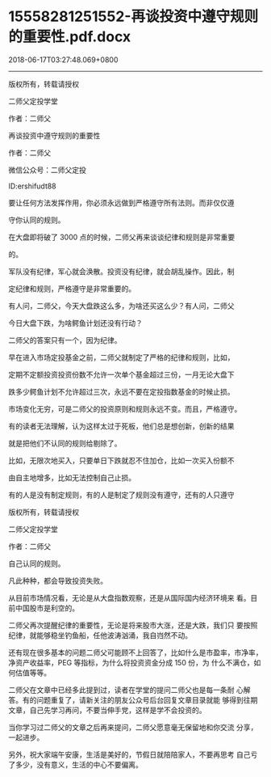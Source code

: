 # 15558281251552-再谈投资中遵守规则的重要性.pdf.docx

2018-06-17T03:27:48.069+0800

----

版权所有，转载请授权

二师父定投学堂

作者：二师父

再谈投资中遵守规则的重要性 

作者：二师父 

微信公众号：二师父定投 

ID:ershifudt88 

要让任何方法发挥作用，你必须永远做到严格遵守所有法则。而非仅仅遵

守你认同的规则。 

在大盘即将破了 3000 点的时候，二师父再来谈谈纪律和规则是非常重要

的。 

军队没有纪律，军心就会涣散。投资没有纪律，就会胡乱操作。因此，制

定纪律和规则，严格遵守是非常重要的。 

有人问，二师父，今天大盘跌这么多，为啥还买这么少？有人问，二师父

今日大盘下跌，为啥鳄鱼计划还没有行动？ 

二师父的答案只有一个，因为纪律。 

早在进入市场定投基金之前，二师父就制定了严格的纪律和规则，比如，

定期不定额投资投资份数不允许一次单个基金超过三份，一月无论大盘下

跌多少鳄鱼计划不允许超过三次，永远不要在定投指数基金的时候止损。 

市场变化无穷，可是二师父的投资原则和规则永远不变。而且，严格遵守。 

有的读者无法理解，认为这样太过于死板，他们总是想创新，创新的结果

就是把他们不认同的规则给剔除了。 

比如，无限次地买入，只要单日下跌就忍不住加仓，比如一次买入份额不

由自主地增多，比如无法控制自己止损。 

有的人是没有制定规则，有的人是制定了规则没有遵守，还有的人只遵守

版权所有，转载请授权

二师父定投学堂

作者：二师父

自己认同的规则。 

凡此种种，都会导致投资失败。 

从目前市场情况看，无论是从大盘指数观察，还是从国际国内经济环境来 看。目前中国股市是利空的。 

二师父再次提醒纪律的重要性，无论是将来股市大涨，还是大跌，我们只 要按照纪律，就能够稳坐钓鱼船，任他波涛汹涌，我自岿然不动。 

还有现在很多基本的问题二师父可能顾不上回答了，比如什么是市盈率，市净率，净资产收益率，PEG 等指标，为什么将投资资金分成 150 份，为 什么不满仓，如何估值等等。 

二师父在文章中已经多此提到过，读者在学堂的提问二师父也是每一条耐 心解答。有的问题重复了，请新关注的朋友公众号后台回复文章目录就能 够得到往期文章，自己先学习再问，不要当伸手党，这样是学不会投资的。 

当你学习过二师父的文章之后再来提问，二师父愿意毫无保留地和你交流 分享，一起进步。 

另外，祝大家端午安康，生活是美好的，节假日就陪陪家人，不要再思考 自己亏了多少，没有意义，生活的中心不要偏离。 

